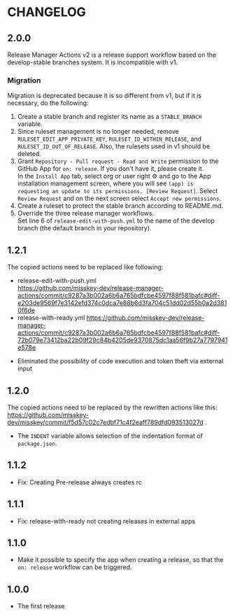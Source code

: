 CHANGELOG
=======================================

## 2.0.0
Release Manager Actions v2 is a release support workflow based on the develop-stable branches system.
It is incompatible with v1.

### Migration
Migration is deprecated because it is so different from v1, but if it is necessary, do the following:

1. Create a stable branch and register its name as a `STABLE_BRANCH` variable.
2. Since ruleset management is no longer needed, remove `RULESET_EDIT_APP_PRIVATE_KEY`, `RULESET_ID_WITHIN_RELEASE`, and `RULESET_ID_OUT_OF_RELEASE`. Also, the rulesets used in v1 should be deleted.
3. Grant `Repository - Pull request - Read and Write` permission to the GitHub App for `on: release`. If you don't have it, please create it.   
   In the `Install App` tab, select org or user right ⚙️ and go to the App installation management screen, where you will see `(app) is requesting an update to its permissions. [Review Request]`. Select `Review Request` and on the next screen select `Accept new permissions`.
4. Create a ruleset to protect the stable branch according to README.md.
5. Override the three release manager workflows.  
   Set line 6 of `release-edit-with-push.yml` to the name of the develop branch (the default branch in your repository).

## 1.2.1
The copied actions need to be replaced like following:

* release-edit-with-push.yml  
  https://github.com/misskey-dev/release-manager-actions/commit/c9287a3b002a6b6a765bdfcbe4597f88f581bafc#diff-e203de9569f7e3142efd374c0dca7e88b6d3fa704c51dd02d55b0a2d3810f6de
* release-with-ready.yml
  https://github.com/misskey-dev/release-manager-actions/commit/c9287a3b002a6b6a765bdfcbe4597f88f581bafc#diff-72b079e73412ba22b09f29c84b4205de9370875dc1aa56f9b27a7797941e578e

- Eliminated the possibility of code execution and token theft via external input

## 1.2.0
The copied actions need to be replaced by the rewritten actions like this: https://github.com/misskey-dev/misskey/commit/f5d57c02c7edbf71c4f2eaff789dfd093513027d .

- The `INDENT` variable allows selection of the indentation format of `package.json`.

## 1.1.2
- Fix: Creating Pre-release always creates rc

## 1.1.1
- Fix: release-with-ready not creating releases in external apps

## 1.1.0
- Make it possible to specify the app when creating a release, so that the `on: release` workflow can be triggered.

## 1.0.0
- The first release
